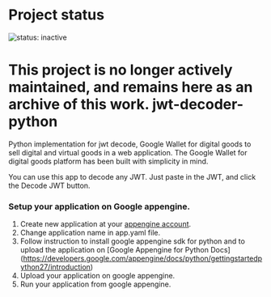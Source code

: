 # Project status
![status: inactive](https://img.shields.io/badge/status-inactive-red.svg)

This project is no longer actively maintained, and remains here as an archive of this work.
jwt-decoder-python
================================

Python implementation for jwt decode, Google Wallet for digital goods to sell
digital and virtual goods in a web application. The Google Wallet for digital
goods platform has been built with simplicity in mind.

You can use this app to decode any JWT. Just paste in the JWT,
and click the Decode JWT button.

### Setup your application on Google appengine.
1. Create new application at your [appengine account](https://appengine.google.com).
2. Change application name in app.yaml file.
3. Follow instruction to install google appengine sdk for python and
   to upload the application on [Google Appengine for Python Docs]
   (https://developers.google.com/appengine/docs/python/gettingstartedpython27/introduction)
4. Upload your application on google appengine.
5. Run your application from google appengine.
